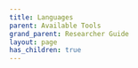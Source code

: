 ```yaml
---
title: Languages
parent: Available Tools
grand_parent: Researcher Guide
layout: page
has_children: true
---
```


